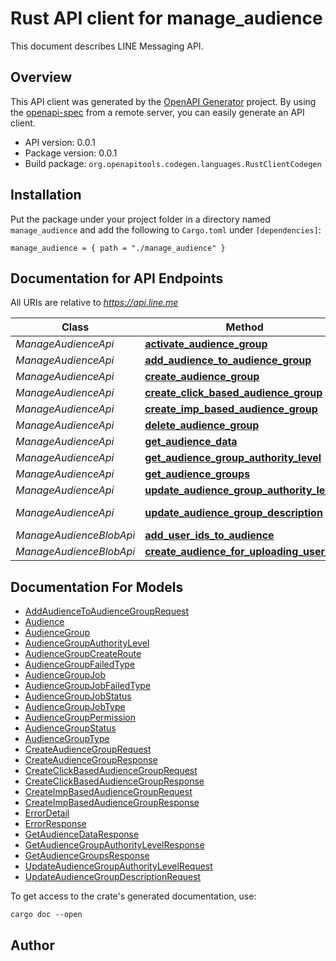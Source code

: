 # Rust API client for manage_audience

This document describes LINE Messaging API.


## Overview

This API client was generated by the [OpenAPI Generator](https://openapi-generator.tech) project.  By using the [openapi-spec](https://openapis.org) from a remote server, you can easily generate an API client.

- API version: 0.0.1
- Package version: 0.0.1
- Build package: `org.openapitools.codegen.languages.RustClientCodegen`

## Installation

Put the package under your project folder in a directory named `manage_audience` and add the following to `Cargo.toml` under `[dependencies]`:

```
manage_audience = { path = "./manage_audience" }
```

## Documentation for API Endpoints

All URIs are relative to *https://api.line.me*

Class | Method | HTTP request | Description
------------ | ------------- | ------------- | -------------
*ManageAudienceApi* | [**activate_audience_group**](docs/ManageAudienceApi.md#activate_audience_group) | **Put** /v2/bot/audienceGroup/{audienceGroupId}/activate | 
*ManageAudienceApi* | [**add_audience_to_audience_group**](docs/ManageAudienceApi.md#add_audience_to_audience_group) | **Put** /v2/bot/audienceGroup/upload | 
*ManageAudienceApi* | [**create_audience_group**](docs/ManageAudienceApi.md#create_audience_group) | **Post** /v2/bot/audienceGroup/upload | 
*ManageAudienceApi* | [**create_click_based_audience_group**](docs/ManageAudienceApi.md#create_click_based_audience_group) | **Post** /v2/bot/audienceGroup/click | 
*ManageAudienceApi* | [**create_imp_based_audience_group**](docs/ManageAudienceApi.md#create_imp_based_audience_group) | **Post** /v2/bot/audienceGroup/imp | 
*ManageAudienceApi* | [**delete_audience_group**](docs/ManageAudienceApi.md#delete_audience_group) | **Delete** /v2/bot/audienceGroup/{audienceGroupId} | 
*ManageAudienceApi* | [**get_audience_data**](docs/ManageAudienceApi.md#get_audience_data) | **Get** /v2/bot/audienceGroup/{audienceGroupId} | 
*ManageAudienceApi* | [**get_audience_group_authority_level**](docs/ManageAudienceApi.md#get_audience_group_authority_level) | **Get** /v2/bot/audienceGroup/authorityLevel | 
*ManageAudienceApi* | [**get_audience_groups**](docs/ManageAudienceApi.md#get_audience_groups) | **Get** /v2/bot/audienceGroup/list | 
*ManageAudienceApi* | [**update_audience_group_authority_level**](docs/ManageAudienceApi.md#update_audience_group_authority_level) | **Put** /v2/bot/audienceGroup/authorityLevel | 
*ManageAudienceApi* | [**update_audience_group_description**](docs/ManageAudienceApi.md#update_audience_group_description) | **Put** /v2/bot/audienceGroup/{audienceGroupId}/updateDescription | 
*ManageAudienceBlobApi* | [**add_user_ids_to_audience**](docs/ManageAudienceBlobApi.md#add_user_ids_to_audience) | **Put** /v2/bot/audienceGroup/upload/byFile | 
*ManageAudienceBlobApi* | [**create_audience_for_uploading_user_ids**](docs/ManageAudienceBlobApi.md#create_audience_for_uploading_user_ids) | **Post** /v2/bot/audienceGroup/upload/byFile | 


## Documentation For Models

 - [AddAudienceToAudienceGroupRequest](docs/AddAudienceToAudienceGroupRequest.md)
 - [Audience](docs/Audience.md)
 - [AudienceGroup](docs/AudienceGroup.md)
 - [AudienceGroupAuthorityLevel](docs/AudienceGroupAuthorityLevel.md)
 - [AudienceGroupCreateRoute](docs/AudienceGroupCreateRoute.md)
 - [AudienceGroupFailedType](docs/AudienceGroupFailedType.md)
 - [AudienceGroupJob](docs/AudienceGroupJob.md)
 - [AudienceGroupJobFailedType](docs/AudienceGroupJobFailedType.md)
 - [AudienceGroupJobStatus](docs/AudienceGroupJobStatus.md)
 - [AudienceGroupJobType](docs/AudienceGroupJobType.md)
 - [AudienceGroupPermission](docs/AudienceGroupPermission.md)
 - [AudienceGroupStatus](docs/AudienceGroupStatus.md)
 - [AudienceGroupType](docs/AudienceGroupType.md)
 - [CreateAudienceGroupRequest](docs/CreateAudienceGroupRequest.md)
 - [CreateAudienceGroupResponse](docs/CreateAudienceGroupResponse.md)
 - [CreateClickBasedAudienceGroupRequest](docs/CreateClickBasedAudienceGroupRequest.md)
 - [CreateClickBasedAudienceGroupResponse](docs/CreateClickBasedAudienceGroupResponse.md)
 - [CreateImpBasedAudienceGroupRequest](docs/CreateImpBasedAudienceGroupRequest.md)
 - [CreateImpBasedAudienceGroupResponse](docs/CreateImpBasedAudienceGroupResponse.md)
 - [ErrorDetail](docs/ErrorDetail.md)
 - [ErrorResponse](docs/ErrorResponse.md)
 - [GetAudienceDataResponse](docs/GetAudienceDataResponse.md)
 - [GetAudienceGroupAuthorityLevelResponse](docs/GetAudienceGroupAuthorityLevelResponse.md)
 - [GetAudienceGroupsResponse](docs/GetAudienceGroupsResponse.md)
 - [UpdateAudienceGroupAuthorityLevelRequest](docs/UpdateAudienceGroupAuthorityLevelRequest.md)
 - [UpdateAudienceGroupDescriptionRequest](docs/UpdateAudienceGroupDescriptionRequest.md)


To get access to the crate's generated documentation, use:

```
cargo doc --open
```

## Author



